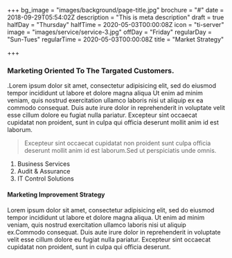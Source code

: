 +++
bg_image = "images/background/page-title.jpg"
brochure = "#"
date = 2018-09-29T05:54:02Z
description = "This is meta description"
draft = true
halfDay = "Thursday"
halfTime = 2020-05-03T00:00:08Z
icon = "ti-server"
image = "images/service/service-3.jpg"
offDay = "Friday"
regularDay = "Sun-Tues"
regularTime = 2020-05-03T00:00:08Z
title = "Market Strategy"

+++
### Marketing Oriented To The Targated Customers.

.Lorem ipsum dolor sit amet, consectetur adipisicing elit, sed do eiusmod tempor incididunt ut labore et dolore magna aliqua Ut enim ad minim veniam, quis nostrud exercitation ullamco laboris nisi ut aliquip ex ea commodo consequat. Duis aute irure dolor in reprehenderit in voluptate velit esse cillum dolore eu fugiat nulla pariatur. Excepteur sint occaecat cupidatat non proident, sunt in culpa qui officia deserunt mollit anim id est laborum.

> Excepteur sint occaecat cupidatat non proident sunt culpa officia deserunt mollit anim id est laborum.Sed ut perspiciatis unde omnis.

1. Business Services
2. Audit & Assurance
3. IT Control Solutions

#### Marketing Improvement Strategy

Lorem ipsum dolor sit amet, consectetur adipisicing elit, sed do eiusmod tempor incididunt ut labore et dolore magna aliqua. Ut enim ad minim veniam, quis nostrud exercitation ullamco laboris nisi ut aliquip ex.Commodo consequat. Duis aute irure dolor in reprehenderit in voluptate velit esse cillum dolore eu fugiat nulla pariatur. Excepteur sint occaecat cupidatat non proident, sunt in culpa qui officia deserunt.